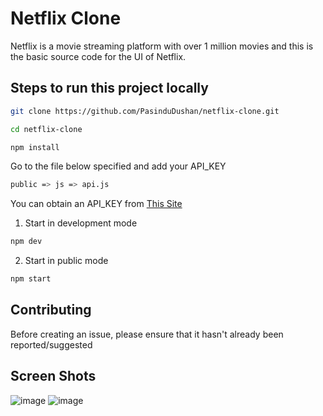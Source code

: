 # Netflix Clone

Netflix is a movie streaming platform with over 1 million movies and this is the basic source code for the UI of Netflix. 

## Steps to run this project locally

```bash
git clone https://github.com/PasinduDushan/netflix-clone.git
```
```bash
cd netflix-clone
```
```bash
npm install
```
Go to the file below specified and add your API_KEY

```bash
public => js => api.js
```
You can obtain an API_KEY from [This Site](https://www.themoviedb.org/)

1. Start in development mode

```bash
npm dev
```
2. Start in public mode
```bash
npm start
```

## Contributing

Before creating an issue, please ensure that it hasn't already been reported/suggested

## Screen Shots

![image](https://user-images.githubusercontent.com/57533877/130921139-7e1418a8-e20c-49cd-b8e3-43b9ca779636.png)
![image](https://user-images.githubusercontent.com/57533877/130921227-8deb8aa8-6bfc-4015-86ad-6a9a5e734a58.png)
